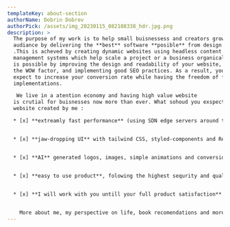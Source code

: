 ```yaml
---
templateKey: about-section
authorName: Dobrin Dobrev
authorPick: /assets/img_20230115_082108338_hdr.jpg.png
description: >
  The purpose of my work is to help small buisnessess and creators grow their
  audiance by delivering the **best** software **posible** from design to performance
  .This is acheved by creating dynamic websites using headless content
  management systems which help scale a project or a business organically. This
  is possible by improving the design and readability of your website, adding
  the WOW factor, and implementing good SEO practices. As a result, you can
  expect to increase your conversion rate while having the freedom of fast
  implementations. 

   We live in a atention economy and having high value website
  is crutial for buisnesses now more than ever. What sohoud you exspect from a
  website created by me :

  * [x] **extreamly fast performance** (using SDN edge servers around the world, no matter where you are on the globe you will get the fastest loading time availabe).


  * [x] **jaw-dropping UI** with tailwind CSS, styled-components and React Spring your website will look better than 95% of the regular websites out there.


  * [x] **AI** generated logos, images, simple animations and conversion discriptions.


  * [x] **easy to use product**, folowing the highest sequrity and quality code conventions 


  * [x] **I will work with you untill your full product satisfaction**
 

    More about me, my perspective on life, book recomendations and more free staff you can find on my [blog](https://piratecactus.com/)
---
```

